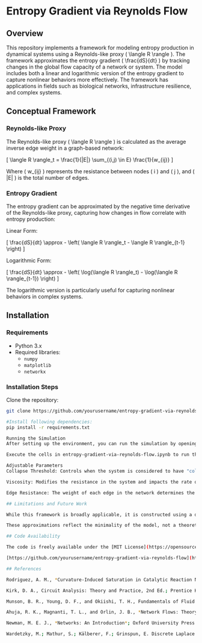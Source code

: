 # Entropy Gradient via Reynolds Flow

## Overview

This repository implements a framework for modeling entropy production in dynamical systems using a Reynolds-like proxy \( \langle R \rangle \). The framework approximates the entropy gradient \( \frac{dS}{dt} \) by tracking changes in the global flow capacity of a network or system. The model includes both a linear and logarithmic version of the entropy gradient to capture nonlinear behaviors more effectively. The framework has applications in fields such as biological networks, infrastructure resilience, and complex systems.

## Conceptual Framework

### Reynolds-like Proxy

The Reynolds-like proxy \( \langle R \rangle \) is calculated as the average inverse edge weight in a graph-based network:

\[
\langle R \rangle_t = \frac{1}{|E|} \sum_{(i,j) \in E} \frac{1}{w_{ij}}
\]

Where \( w_{ij} \) represents the resistance between nodes \( i \) and \( j \), and \( |E| \) is the total number of edges.

### Entropy Gradient

The entropy gradient can be approximated by the negative time derivative of the Reynolds-like proxy, capturing how changes in flow correlate with entropy production:

Linear Form:

\[
\frac{dS}{dt} \approx - \left( \langle R \rangle_t - \langle R \rangle_{t-1} \right)
\]

Logarithmic Form:

\[
\frac{dS}{dt} \approx - \left( \log(\langle R \rangle_t) - \log(\langle R \rangle_{t-1}) \right)
\]

The logarithmic version is particularly useful for capturing nonlinear behaviors in complex systems.

## Installation

### Requirements

- Python 3.x
- Required libraries:
    - `numpy`
    - `matplotlib`
    - `networkx`

### Installation Steps

Clone the repository:

```bash
git clone https://github.com/yourusername/entropy-gradient-via-reynolds-flow.git

#Install following dependencies:
pip install -r requirements.txt

Running the Simulation
After setting up the environment, you can run the simulation by opening the Jupyter notebook:

Execute the cells in entropy-gradient-via-reynolds-flow.ipynb to run the simulation. The notebook provides an interactive interface for modifying parameters like collapse threshold, viscosity, and network structure.

Adjustable Parameters
Collapse Threshold: Controls when the system is considered to have "collapsed."

Viscosity: Modifies the resistance in the system and impacts the rate of flow decay.

Edge Resistance: The weight of each edge in the network determines the flow capacity.

## Limitations and Future Work

While this framework is broadly applicable, it is constructed using a discrete, graph-based model rather than continuous field equations. The entropy gradient presented here functions as a coarse-grained proxy, approximating thermodynamic behavior without requiring microscopic statistical ensembles. Likewise, the Reynolds-like observable \( \langle R \rangle \) captures global flow potential but does not resolve localized nonlinearities, feedback loops, or turbulence.

These approximations reflect the minimality of the model, not a theoretical constraint. The framework is designed to be lightweight, interpretable, and generalizable—capable of identifying collapse precursors even in systems with limited observability. Future work may extend this model to continuous fields, agent-based hybrids, or PDE-governed dynamics to test the robustness of this entropy-flow coupling across different complexity classes.

## Code Availability

The code is freely available under the [MIT License](https://opensource.org/licenses/MIT). You can find the full code repository at:

[https://github.com/yourusername/entropy-gradient-via-reynolds-flow](https://github.com/yourusername/entropy-gradient-via-reynolds-flow)

## References

Rodriguez, A. M., *Curvature-Induced Saturation in Catalytic Reaction Networks: A Differential Geometrical Framework for Modeling Chemical Complexity*. arXiv:2504.14700 (2025).

Kirk, D. A., Circuit Analysis: Theory and Practice, 2nd Ed.; Prentice Hall: 2007.

Munson, B. R., Young, D. F., and Okiishi, T. H., Fundamentals of Fluid Mechanics, 7th Ed.; Wiley: 2013.

Ahuja, R. K., Magnanti, T. L., and Orlin, J. B., *Network Flows: Theory, Algorithms, and Applications*; Prentice Hall: 1993.

Newman, M. E. J., *Networks: An Introduction*; Oxford University Press: 2010.

Wardetzky, M.; Mathur, S.; Kälberer, F.; Grinspun, E. Discrete Laplace Operators: No Free Lunch. Symposium on Geometry Processing 2007, 33–37.


